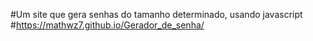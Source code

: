 #Um site que gera senhas do tamanho determinado, usando javascript
#https://mathwz7.github.io/Gerador_de_senha/
